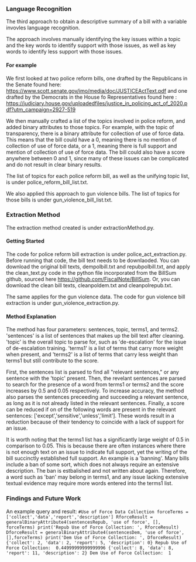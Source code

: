 ### Language Recognition

The third approach to obtain a descriptive summary of a bill with a variable invovles language recognition. 

The approach involves manually identifying the key issues within a topic and the key words to identify support with those issues, as well as key words to identify less support with those issues. 

#### For example

We first looked at two police reform bills, one drafted by the Republicans in the Senate found here: https://www.scott.senate.gov/imo/media/doc/JUSTICEActText.pdf and one drafted by the Democrats in the House fo Representatives found here : https://judiciary.house.gov/uploadedfiles/justice_in_policing_act_of_2020.pdf?utm_campaign=2927-519

We then manually crafted a list of the topics involved in police reform, and added binary attributes to those topics. For example, with the topic of transparency, there is a binary attribute for collection of use of force data. This means that the bill could have a 0, meaning there is no mention of collection of use of force data, or a 1, meaning there is full support and mention of collection of use of force data. The bill could also have a score anywhere between 0 and 1, since many of these issues can be complicated and do not result in clear binary results. 

The list of topics for each police reform bill, as well as the unifying topic list, is under police_reform_bill_list.txt.

We also applied this approach to gun violence bills. The list of topics for those bills is under gun_violence_bill_list.txt.

### Extraction Method

The extraction method created is under extractionMethod.py. 

#### Getting Started

The code for police reform bill extraction is under police_act_extraction.py. Before running that code, the bill text needs to be downlaoded. You can download the original bill texts, dempolbill.txt and repubpolbill.txt, and apply the clean_text.py code in the python file incorporated from the BillSum github, sourced here https://github.com/FiscalNote/BillSum. Or, you can download the clean bill texts, cleanpoldem.txt and cleanpolrepub.txt. 

The same applies for the gun violence data. The code for gun violence bill extraction is under gun_violence_extraction.py.  

#### Method Explanation 
 
The method has four parameters: sentences, topic, terms1, and terms2. 'sentences' is a list of sentences that makes up the bill text after cleaning. 'topic' is the overall topic to parse for, such as 'de-escalation' for the issue of de-escalation training. 'terms1' is a list of terms that carry more weight when present, and 'terms2' is a list of terms that carry less weight than terms1 but still contribute to the score. 

First, the sentences list is parsed to find all "relevant sentences,"  or any sentence with the 'topic' present. Then, the revelant sentences are parsed to search for the presence of a word from terms1 or terms2 and the score increases by 0.5 and 0.05 respectively. To increase accuracy, the method also parses the sentences preceeding and succeeding a relevant sentence, as long as it is not already listed in the relevant sentences. Finally, a score can be reduced if on of the following words are present in the relevant sentences: ['except','sensitive','unless','limit']. These words result in a reduction because of their tendency to coincide with a lack of support for an issue. 

It is worth noting that the terms1 list has a significantly large weight of 0.5 in comparison to 0.05. This is because there are often instances where there is not enough text on an issue to indicate full support, yet the writing of the bill succinctly established full support. An example is a 'banning'. Many bills include a ban of some sort, which does not always require an extensive description. The ban is estbalished and not written about again. Therefore, a word such as 'ban' may belong in terms1, and any issue lacking extensive textual evidence may require more words entered into the terms1 list. 


### Findings and Future Work 

An example query and result:
``
#Use of Force Data Collection
forceTerms = ['collect','data','report','description']
RforceResult = generalBinaryAttribute4(sentencesRepub, 'use of force', [], forceTerms)
print('Repub Use of Force Collection: ', RforceResult)
DforceResult = generalBinaryAttribute4(sentencesDem, 'use of force', [],forceTerms)
print('Dem Use of Force Collection: ', DforceResult)
``
``
{'collect': 2, 'data': 2, 'report': 5, 'description': 0}
Repub Use of Force Collection:  0.44999999999999996
{'collect': 8, 'data': 8, 'report': 11, 'description': 2}
Dem Use of Force Collection:  1
``

